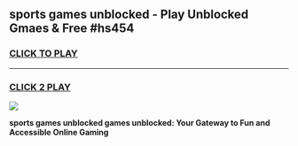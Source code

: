 
## sports games unblocked - Play Unblocked Gmaes & Free #hs454
<h3>
<a href="https://premium.freeplayer.one?title=sports_games_unblocked&ref=01M">CLICK TO PLAY</a></h3>
<hr>

<h3>
<a href="https://premium.freeplayer.one?title=sports_games_unblocked&ref=01M">CLICK 2 PLAY</a>
  
</h3>

<a href="https://premium.freeplayer.one?title=sports_games_unblocked&ref=01M"><img src="https://clearcache.store/games.png"></a>


**sports games unblocked games unblocked: Your Gateway to Fun and Accessible Online Gaming**
